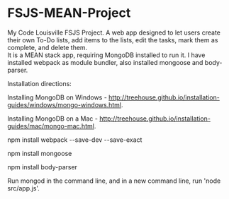 # FSJS-MEAN-Project

 My Code Louisville FSJS Project. A web app designed to let users create their own To-Do lists, add items to the lists, edit the tasks, mark them as complete, and delete them.                                                                                                    
   It is a MEAN stack app, requiring MongoDB installed to run it. I have installed webpack as module bundler, also installed mongoose and body-parser.
   
  Installation directions:
 
 
  Installing MongoDB on Windows - http://treehouse.github.io/installation-guides/windows/mongo-windows.html.
  
  Installing MongoDB on a Mac - http://treehouse.github.io/installation-guides/mac/mongo-mac.html.
 

  npm install webpack --save-dev --save-exact
  
  npm install mongoose
  
  npm install body-parser
  
  Run mongod in the command line, and in a new command line, run 'node src/app.js'.
  
